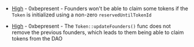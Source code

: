 
- [High](High-2021228579/README.md) - 0xbepresent - Founders won't be able to claim some tokens if the `Token` is initialized using a non-zero `reservedUntilTokenId`

- [High](High-2021096177/README.md) - 0xbepresent - The `Token::updateFounders()` func does not remove the previous founders, which leads to them being able to claim tokens from the DAO

